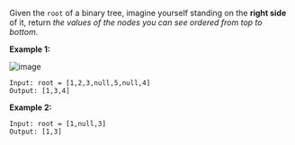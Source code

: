 Given the `root` of a binary tree, imagine yourself standing on the **right side** of it, return *the values of the nodes you can see ordered from top to bottom*.

**Example 1:**

![image](https://adeveloperdiary.com/algo_practice/problems/images/tree.jpg)

```
Input: root = [1,2,3,null,5,null,4]
Output: [1,3,4]
```

**Example 2:**

```
Input: root = [1,null,3]
Output: [1,3]
```
